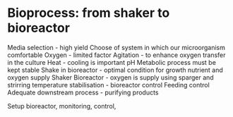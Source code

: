# Bioprocess: from shaker to bioreactor

Media selection - high yield
Choose of system in which our microorganism comfortable
Oxygen - limited factor
Agitation - to enhance oxygen transfer in the culture
Heat - cooling is important
pH 
Metabolic process must be kept stable
Shake in bioreactor - optimal condition for growth
nutrient and oxygen supply
Shaker 
Bioreactor - oxygen is supply using sparger and strirring
temperature stabilisation - bioreactor control
Feeding control
Adequate downstream process - purifying products

Setup bioreactor, monitoring, control, 
